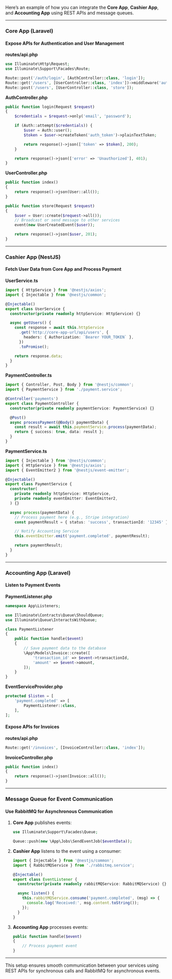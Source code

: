 Here’s an example of how you can integrate the **Core App**, **Cashier App**, and **Accounting App** using REST APIs and message queues.

---

### **Core App (Laravel)**
#### Expose APIs for Authentication and User Management
**routes/api.php**
```php
use Illuminate\Http\Request;
use Illuminate\Support\Facades\Route;

Route::post('/auth/login', [AuthController::class, 'login']);
Route::get('/users', [UserController::class, 'index'])->middleware('auth:sanctum');
Route::post('/users', [UserController::class, 'store']);
```

**AuthController.php**
```php
public function login(Request $request)
{
    $credentials = $request->only('email', 'password');

    if (Auth::attempt($credentials)) {
        $user = Auth::user();
        $token = $user->createToken('auth_token')->plainTextToken;

        return response()->json(['token' => $token], 200);
    }

    return response()->json(['error' => 'Unauthorized'], 401);
}
```

**UserController.php**
```php
public function index()
{
    return response()->json(User::all());
}

public function store(Request $request)
{
    $user = User::create($request->all());
    // Broadcast or send message to other services
    event(new UserCreatedEvent($user));

    return response()->json($user, 201);
}
```

---

### **Cashier App (NestJS)**

#### Fetch User Data from Core App and Process Payment
**UserService.ts**
```typescript
import { HttpService } from '@nestjs/axios';
import { Injectable } from '@nestjs/common';

@Injectable()
export class UserService {
  constructor(private readonly httpService: HttpService) {}

  async getUsers() {
    const response = await this.httpService
      .get('http://core-app-url/api/users', {
        headers: { Authorization: `Bearer YOUR_TOKEN` },
      })
      .toPromise();

    return response.data;
  }
}
```

**PaymentController.ts**
```typescript
import { Controller, Post, Body } from '@nestjs/common';
import { PaymentService } from './payment.service';

@Controller('payments')
export class PaymentController {
  constructor(private readonly paymentService: PaymentService) {}

  @Post()
  async processPayment(@Body() paymentData) {
    const result = await this.paymentService.process(paymentData);
    return { success: true, data: result };
  }
}
```

**PaymentService.ts**
```typescript
import { Injectable } from '@nestjs/common';
import { HttpService } from '@nestjs/axios';
import { EventEmitter2 } from '@nestjs/event-emitter';

@Injectable()
export class PaymentService {
  constructor(
    private readonly httpService: HttpService,
    private readonly eventEmitter: EventEmitter2,
  ) {}

  async process(paymentData) {
    // Process payment here (e.g., Stripe integration)
    const paymentResult = { status: 'success', transactionId: '12345' };

    // Notify Accounting Service
    this.eventEmitter.emit('payment.completed', paymentResult);

    return paymentResult;
  }
}
```

---

### **Accounting App (Laravel)**

#### Listen to Payment Events
**PaymentListener.php**
```php
namespace App\Listeners;

use Illuminate\Contracts\Queue\ShouldQueue;
use Illuminate\Queue\InteractsWithQueue;

class PaymentListener
{
    public function handle($event)
    {
        // Save payment data to the database
        \App\Models\Invoice::create([
            'transaction_id' => $event->transactionId,
            'amount' => $event->amount,
        ]);
    }
}
```

**EventServiceProvider.php**
```php
protected $listen = [
    'payment.completed' => [
        PaymentListener::class,
    ],
];
```

#### Expose APIs for Invoices
**routes/api.php**
```php
Route::get('/invoices', [InvoiceController::class, 'index']);
```

**InvoiceController.php**
```php
public function index()
{
    return response()->json(Invoice::all());
}
```

---

### **Message Queue for Event Communication**
#### Use RabbitMQ for Asynchronous Communication
1. **Core App** publishes events:
   ```php
   use Illuminate\Support\Facades\Queue;

   Queue::push(new \App\Jobs\SendEventJob($eventData));
   ```

2. **Cashier App** listens to the event using a consumer:
   ```typescript
   import { Injectable } from '@nestjs/common';
   import { RabbitMQService } from './rabbitmq.service';

   @Injectable()
   export class EventListener {
     constructor(private readonly rabbitMQService: RabbitMQService) {}

     async listen() {
       this.rabbitMQService.consume('payment.completed', (msg) => {
         console.log('Received:', msg.content.toString());
       });
     }
   }
   ```

3. **Accounting App** processes events:
   ```php
   public function handle($event)
   {
       // Process payment event
   }
   ```

---

This setup ensures smooth communication between your services using REST APIs for synchronous calls and RabbitMQ for asynchronous events.
